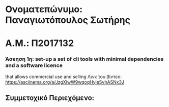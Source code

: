 # Ονοματεπώνυμο: Παναγιωτόπουλος Σωτήρης

# Α.Μ.: Π2017132


### Άσκηση 1η: set-up a set of cli tools with minimal dependencies and a software licence
that allows commercial use and selling
Λινκ του βίντεο: https://asciinema.org/a/JzgXlwW9wqoqHyieSvhASNx3J

## Συμμετοχικό Περιεχόμενο:
